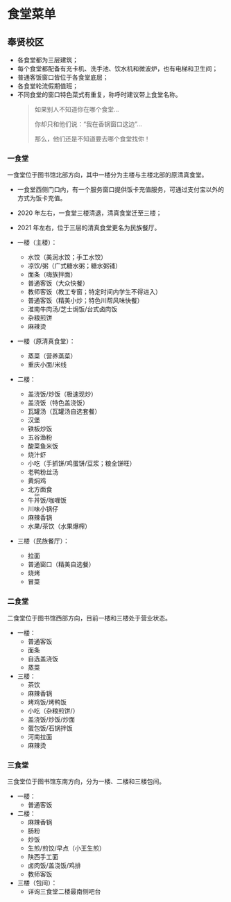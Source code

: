 # 食堂菜单

## 奉贤校区

- 各食堂都为三层建筑；
- 每个食堂都配备有充卡机、洗手池、饮水机和微波炉，也有电梯和卫生间；
- 普通客饭窗口皆位于各食堂底层；
- 各食堂轮流假期值班；
- 不同食堂的窗口特色菜式有重复，称呼时建议带上食堂名称。
  > 如果别人不知道你在哪个食堂…
  > 
  > 你却只和他们说：“我在香锅窗口这边”…
  > 
  > 那么，他们还是不知道要去哪个食堂找你！

### 一食堂

一食堂位于图书馆北部方向，其中一楼分为主楼与主楼北部的原清真食堂。
- 一食堂西侧门口内，有一个服务窗口提供饭卡充值服务，可通过支付宝以外的方式为饭卡充值。
- 2020 年左右，一食堂三楼清退，清真食堂迁至三楼；
- 2021 年左右，位于三层的清真食堂更名为民族餐厅。

- 一楼（主楼）：
  - 水饺（美润水饺；手工水饺）
  - 凉饮/粥（广式糖水粥；糖水粥铺）
  - 面条（嗨族拌面）
  - 普通客饭（大众快餐）
  - 教师客饭（教工专窗；特定时间内学生不得进入）
  - 普通客饭（精美小炒；特色川帮风味快餐）
  - 淮南牛肉汤/芝士焗饭/台式卤肉饭
  - 杂粮煎饼
  - 麻辣烫
- 一楼（原清真食堂）：
  - 蒸菜（营养蒸菜）
  - 重庆小面/米线
- 二楼：
  - 盖浇饭/炒饭（极速现炒）
  - 盖浇饭（特色盖浇饭）
  - 瓦罐汤（瓦罐汤自选套餐）
  - 汉堡
  - 铁板炒饭
  - 五谷渔粉
  - 酸菜鱼米饭
  - 烧汁虾
  - 小吃（手抓饼/鸡蛋饼/豆浆；粮全饼旺）
  - 老鸭粉丝汤
  - 黄焖鸡
  - 北方面食
  - 牛<ruby>丼<rp>（</rp><rt>dǎn</rt><rp>）</rp></ruby>饭/咖喱饭
  - 川味小锅仔
  - 麻辣香锅
  - 水果/茶饮（水果爆榨）
- 三楼（民族餐厅）：
  - 拉面
  - 普通窗口（精美自选餐）
  - 烧烤
  - 冒菜

### 二食堂

二食堂位于图书馆西部方向，目前一楼和三楼处于营业状态。

- 一楼：
  - 普通客饭
  - 面条
  - 自选盖浇饭
  - 蒸菜
- 三楼：
  - 茶饮
  - 麻辣香锅
  - 烤鸡饭/烤鸭饭
  - 小吃（杂粮煎饼/）
  - 盖浇饭/炒饭/炒面
  - 蛋包饭/石锅拌饭
  - 河南拉面
  - 麻辣烫

### 三食堂

三食堂位于图书馆东南方向，分为一楼、二楼和三楼包间。

- 一楼：
  - 普通客饭
- 二楼：
  - 麻辣香锅
  - 肠粉
  - 炒饭
  - 生煎/煎饺/早点（小王生煎）
  - 陕西手工面
  - 卤肉饭/盖浇饭/鸡排
  - 教师客饭
- 三楼（包间）：
  - 详询三食堂二楼最南侧吧台

